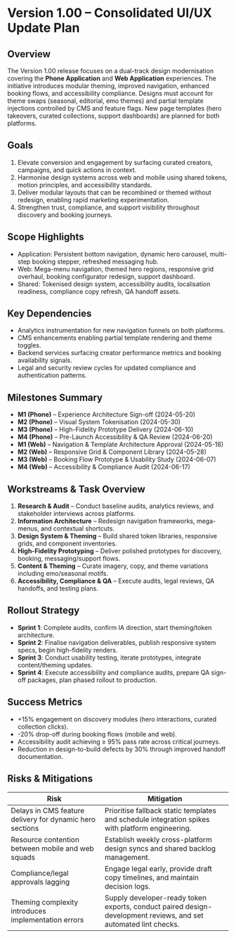 # Version 1.00 – Consolidated UI/UX Update Plan

## Overview
The Version 1.00 release focuses on a dual-track design modernisation covering the **Phone Application** and **Web Application** experiences. The initiative introduces modular theming, improved navigation, enhanced booking flows, and accessibility compliance. Designs must account for theme swaps (seasonal, editorial, emo themes) and partial template injections controlled by CMS and feature flags. New page templates (hero takeovers, curated collections, support dashboards) are planned for both platforms.

## Goals
1. Elevate conversion and engagement by surfacing curated creators, campaigns, and quick actions in context.
2. Harmonise design systems across web and mobile using shared tokens, motion principles, and accessibility standards.
3. Deliver modular layouts that can be recombined or themed without redesign, enabling rapid marketing experimentation.
4. Strengthen trust, compliance, and support visibility throughout discovery and booking journeys.

## Scope Highlights
- Application: Persistent bottom navigation, dynamic hero carousel, multi-step booking stepper, refreshed messaging hub.
- Web: Mega-menu navigation, themed hero regions, responsive grid overhaul, booking configurator redesign, support dashboard.
- Shared: Tokenised design system, accessibility audits, localisation readiness, compliance copy refresh, QA handoff assets.

## Key Dependencies
- Analytics instrumentation for new navigation funnels on both platforms.
- CMS enhancements enabling partial template rendering and theme toggles.
- Backend services surfacing creator performance metrics and booking availability signals.
- Legal and security review cycles for updated compliance and authentication patterns.

## Milestones Summary
- **M1 (Phone)** – Experience Architecture Sign-off (2024-05-20)
- **M2 (Phone)** – Visual System Tokenisation (2024-05-30)
- **M3 (Phone)** – High-Fidelity Prototype Delivery (2024-06-10)
- **M4 (Phone)** – Pre-Launch Accessibility & QA Review (2024-06-20)
- **M1 (Web)** – Navigation & Template Architecture Approval (2024-05-18)
- **M2 (Web)** – Responsive Grid & Component Library (2024-05-28)
- **M3 (Web)** – Booking Flow Prototype & Usability Study (2024-06-07)
- **M4 (Web)** – Accessibility & Compliance Audit (2024-06-17)

## Workstreams & Task Overview
1. **Research & Audit** – Conduct baseline audits, analytics reviews, and stakeholder interviews across platforms.
2. **Information Architecture** – Redesign navigation frameworks, mega-menus, and contextual shortcuts.
3. **Design System & Theming** – Build shared token libraries, responsive grids, and component inventories.
4. **High-Fidelity Prototyping** – Deliver polished prototypes for discovery, booking, messaging/support flows.
5. **Content & Theming** – Curate imagery, copy, and theme variations including emo/seasonal motifs.
6. **Accessibility, Compliance & QA** – Execute audits, legal reviews, QA handoffs, and testing plans.

## Rollout Strategy
- **Sprint 1**: Complete audits, confirm IA direction, start theming/token architecture.
- **Sprint 2**: Finalise navigation deliverables, publish responsive system specs, begin high-fidelity renders.
- **Sprint 3**: Conduct usability testing, iterate prototypes, integrate content/theming updates.
- **Sprint 4**: Execute accessibility and compliance audits, prepare QA sign-off packages, plan phased rollout to production.

## Success Metrics
- +15% engagement on discovery modules (hero interactions, curated collection clicks).
- -20% drop-off during booking flows (mobile and web).
- Accessibility audit achieving ≥ 95% pass rate across critical journeys.
- Reduction in design-to-build defects by 30% through improved handoff documentation.

## Risks & Mitigations
| Risk | Mitigation |
|------|------------|
| Delays in CMS feature delivery for dynamic hero sections | Prioritise fallback static templates and schedule integration spikes with platform engineering. |
| Resource contention between mobile and web squads | Establish weekly cross-platform design syncs and shared backlog management. |
| Compliance/legal approvals lagging | Engage legal early, provide draft copy timelines, and maintain decision logs. |
| Theming complexity introduces implementation errors | Supply developer-ready token exports, conduct paired design-development reviews, and set automated lint checks. |
